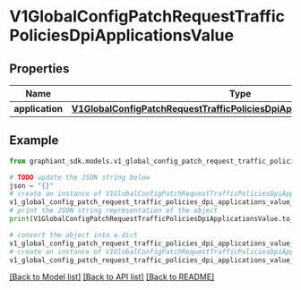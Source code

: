# V1GlobalConfigPatchRequestTrafficPoliciesDpiApplicationsValue


## Properties

Name | Type | Description | Notes
------------ | ------------- | ------------- | -------------
**application** | [**V1GlobalConfigPatchRequestTrafficPoliciesDpiApplicationsValueApplication**](V1GlobalConfigPatchRequestTrafficPoliciesDpiApplicationsValueApplication.md) |  | [optional] 

## Example

```python
from graphiant_sdk.models.v1_global_config_patch_request_traffic_policies_dpi_applications_value import V1GlobalConfigPatchRequestTrafficPoliciesDpiApplicationsValue

# TODO update the JSON string below
json = "{}"
# create an instance of V1GlobalConfigPatchRequestTrafficPoliciesDpiApplicationsValue from a JSON string
v1_global_config_patch_request_traffic_policies_dpi_applications_value_instance = V1GlobalConfigPatchRequestTrafficPoliciesDpiApplicationsValue.from_json(json)
# print the JSON string representation of the object
print(V1GlobalConfigPatchRequestTrafficPoliciesDpiApplicationsValue.to_json())

# convert the object into a dict
v1_global_config_patch_request_traffic_policies_dpi_applications_value_dict = v1_global_config_patch_request_traffic_policies_dpi_applications_value_instance.to_dict()
# create an instance of V1GlobalConfigPatchRequestTrafficPoliciesDpiApplicationsValue from a dict
v1_global_config_patch_request_traffic_policies_dpi_applications_value_from_dict = V1GlobalConfigPatchRequestTrafficPoliciesDpiApplicationsValue.from_dict(v1_global_config_patch_request_traffic_policies_dpi_applications_value_dict)
```
[[Back to Model list]](../README.md#documentation-for-models) [[Back to API list]](../README.md#documentation-for-api-endpoints) [[Back to README]](../README.md)


